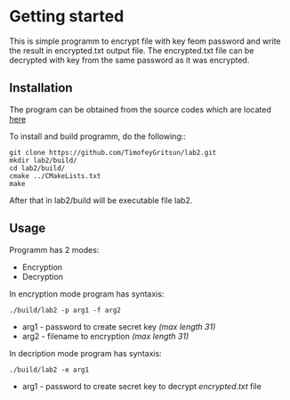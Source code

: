 # Getting started

This is simple programm to encrypt file with key
feom password and write the result in encrypted.txt
output file.
The encrypted.txt file can be decrypted with key from
the same password as it was encrypted.

## Installation

The program can be obtained from the source codes which
are located [here](https://github.com/TimofeyGritsun/lab2)

To install and build programm, do the following::

```console
git clone https://github.com/TimofeyGritsun/lab2.git
mkdir lab2/build/
cd lab2/build/
cmake ../CMakeLists.txt
make
```
After that in lab2/build will be executable file lab2.

## Usage

Programm has 2 modes:

- Encryption
- Decryption

In encryption mode program has syntaxis:

```console
./build/lab2 -p arg1 -f arg2
```

- arg1 - password to create secret key *(max length 31)*
- arg2 - filename to encryption *(max length 31)*

In decription mode program has syntaxis:

```console
./build/lab2 -e arg1
```

- arg1 - password to create secret key to decrypt *encrypted.txt* file
